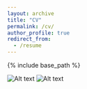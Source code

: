 ```yaml
---
layout: archive
title: "CV"
permalink: /cv/
author_profile: true
redirect_from:
  - /resume
---
```


{% include base_path %}

![Alt text](images/resume_praveer_20220824_page-0001.jpg?raw=true "Resume")
![Alt text](images/resume_praveer_20220824_page-0002.jpg?raw=true "Resume")
